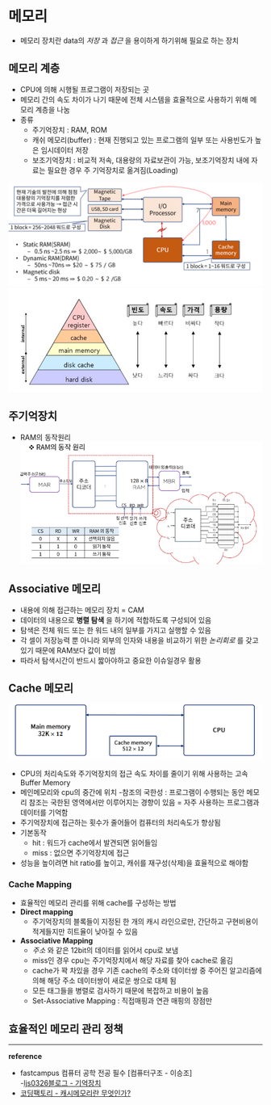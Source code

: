 # 메모리
- 메모리 장치란 data의 _저장_ 과 _접근_ 을 용이하게 하기위해 필요로 하는 장치

## 메모리 계층
- CPU에 의해 시행될 프로그램이 저장되는 곳
- 메모리 간의 속도 차이가 나기 때문에 전체 시스템을 효율적으로 사용하기 위해 메모리 계층을 나눔
- 종류
    - 주기억장치 : RAM, ROM 
    - 캐쉬 메모리(buffer) : 현재 진행되고 있는 프로그램의 일부 또는 사용빈도가 높은 임시데이터 저장
    - 보조기억장치 : 비교적 저속, 대용량의 자료보관이 가능, 보조기억장치 내에 자료는 필요한 경우 주 기억장치로 옮겨짐(Loading)

![페스트캠퍼트 컴퓨터 구조 memory system의 이해](https://github.com/yooooonk/TIL/blob/master/img/memory.PNG)
![ljh0326s](https://github.com/yooooonk/TIL/blob/master/img/memory%20layer.PNG)

## 주기억장치
- RAM의 동작원리  
![패스트캠퍼스 컴퓨터구조 memery system의 이해](https://github.com/yooooonk/TIL/blob/master/img/ram.PNG)

## Associative 메모리
- 내용에 의해 접근하는 메모리 장치 = CAM
- 데이터의 내용으로 __병렬 탐색__ 을 하기에 적합하도록 구성되어 있음
- 탐색은 전체 워드 또는 한 워드 내의 일부를 가지고 실행할 수 있음
- 각 셀이 저장능력 뿐 아니라 외부의 인자와 내용을 비교하기 위한 _논리회로_ 를 갖고 있기 때문에 RAM보다 값이 비쌈
- 따라서 탐색시간이 반드시 짧아야하고 중요한 이슈일경우 활용

## Cache 메모리
![cache](https://github.com/yooooonk/TIL/blob/master/img/cache.PNG)
- CPU의 처리속도와 주기억장치의 접근 속도 차이를 줄이기 위해 사용하는 고속 Buffer Memory
- 메인메모리와 cpu의 중간에 위치
-참조의 국한성 : 프로그램이 수행되는 동안 메모리 참조는 국한된 영역에서만 이루어지는 경향이 있음 = 자주 사용하는 프로그램과 데이터를 기억함 
- 주기억장치에 접근하는 횟수가 줄어들어 컴퓨터의 처리속도가 향상됨
- 기본동작
    - hit : 워드가 cache에서 발견되면 읽어들임
    - miss : 없으면 주기억장치에 접근
- 성능을 높이려면 hit ratio를 높이고, 캐쉬를 재구성(삭제)을 효율적으로 해야함

### Cache Mapping
- 효율적인 메모리 관리를 위해 cache를 구성하는 방법
- __Direct mapping__ 
    - 주기억장치의 블록들이 지정된 한 개의 캐시 라인으로만, 간단하고 구현비용이 적게들지만 히트율이 낮아질 수 있음
- __Associative Mapping__ 
    - _주소_ 와 같은 12bit의 데이터를 읽어서 cpu로 보냄
    - miss인 경우 cpu는 주기억장치에서 해당 자료를 찾아 cache로 옮김
    - cache가 꽉 차있을 경우 기존 cache의 주소와 데이터쌍 중 주어진 알고리즘에 의해 해당 주소 데이터쌍이 새로운 쌍으로 대체 됨
    - 모든 태그들을 병렬로 검사하기 때문에 복잡하고 비용이 높음
    - Set-Associative Mapping : 직접매핑과 연관 매핑의 장점만
    

## 효율적인 메모리 관리 정책

---
__reference__
 - fastcampus 컴퓨터 공학 전공 필수 [컴퓨터구조 - 이승조]    
 -[ljs0326블로그 - 기억장치](http://blog.naver.com/PostView.nhn?blogId=ljh0326s&logNo=220851633811)
 - [코딩팩토리 - 캐시메모리란 무엇인가?](https://coding-factory.tistory.com/357?category=828008)